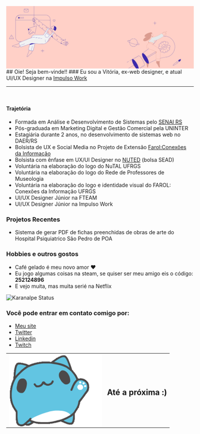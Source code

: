 
<img width="900px" align="left" src="Frame 2.png" />  
<br>
<br>
<br>
<br><br>
<br>
## Oie! Seja bem-vinde!!
### Eu sou a Vitória, ex-web designer, e atual UI/UX Designer na <a href="https://impulso.work/">Impulso Work </a><hr>
</br>

#### Trajetória
* Formada em Análise e Desenvolvimento de Sistemas pelo <a href="https://www.senairs.org.br/faculdade-senai"> SENAI RS</a>
* Pós-graduada em Marketing Digital e Gestão Comercial pela UNINTER
* Estagiária durante 2 anos, no desenvolvimento de sistemas web no DAER/RS
* Bolsista de UX e Social Media no Projeto de Extensão <a href="ufrgs.br/farol">Farol:Conexões da Informação</a> 
* Bolsista com ênfase em  UX/UI Designer no <a href="http://www.nuted.ufrgs.br/">NUTED</a> (bolsa SEAD)
* Voluntária na elaboração do logo do NuTAL UFRGS
* Voluntária na elaboração do logo do Rede de Professores de Museologia
* Voluntária na elaboração do logo e identidade visual do FAROL: Conexões da Informação UFRGS
* UI/UX Designer Júnior na FTEAM
* UI/UX Designer Júnior na Impulso Work


### Projetos Recentes
* Sistema de gerar PDF de fichas preenchidas de obras de arte do Hospital Psiquiatrico São Pedro de POA

### Hobbies e outros gostos
* Café gelado é meu novo amor ♥
* Eu jogo algumas coisas na steam, se quiser ser meu amigo eis o código: **252124896**
* E vejo muita, mas muita serié na Netflix

![Karanalpe Status](https://github-readme-stats.vercel.app/api?username=vitoriazoche&show_icons=true)



### Você pode entrar em contato comigo por:
* <a href="https://vzoccheart.super.site">Meu site </a>
* <a href="https://twitter.com/vitoriazoche">Twitter </a>
* <a href="linkedin.com/in/vitoriazoche">Linkedin </a>
* <a href="https://twitch.tv/vitoriazp">Twitch </a>
<center>
<table style="border:none;">

   <tr>
   <td> <img width="250px" align="right" src="hyeee.gif" />  </td>
   <td> <h2> Até a próxima :)</h2></td>
    </tr>
</table>
</center>  
